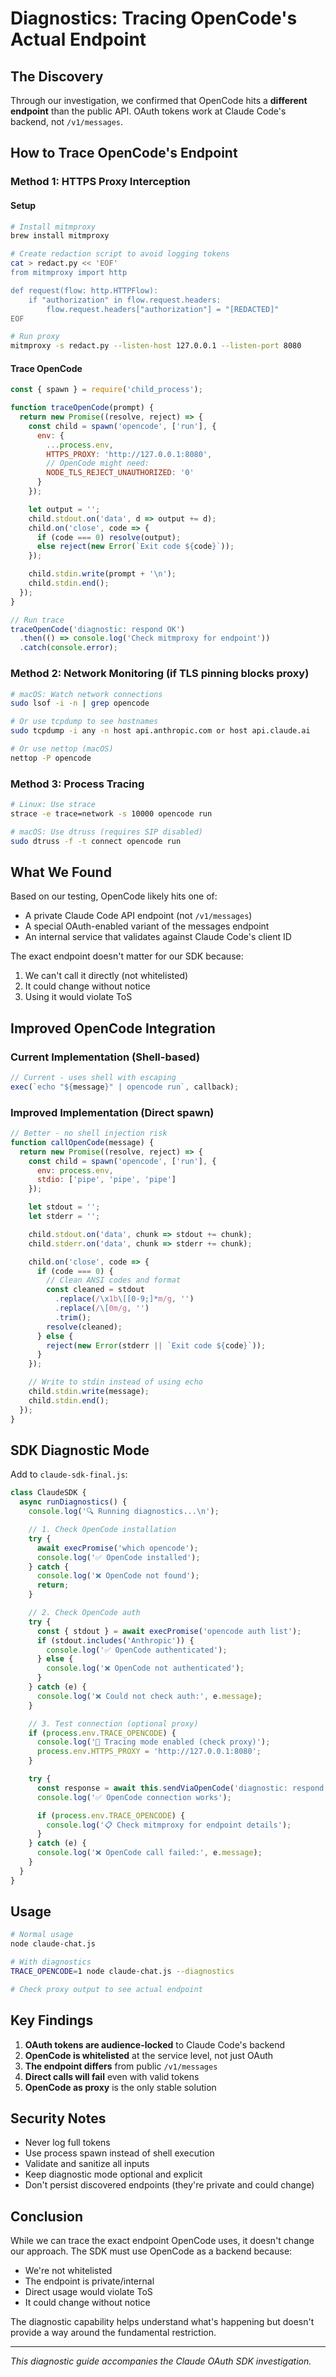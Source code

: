 # Diagnostics: Tracing OpenCode's Actual Endpoint

## The Discovery

Through our investigation, we confirmed that OpenCode hits a **different endpoint** than the public API. OAuth tokens work at Claude Code's backend, not `/v1/messages`.

## How to Trace OpenCode's Endpoint

### Method 1: HTTPS Proxy Interception

#### Setup
```bash
# Install mitmproxy
brew install mitmproxy

# Create redaction script to avoid logging tokens
cat > redact.py << 'EOF'
from mitmproxy import http

def request(flow: http.HTTPFlow):
    if "authorization" in flow.request.headers:
        flow.request.headers["authorization"] = "[REDACTED]"
EOF

# Run proxy
mitmproxy -s redact.py --listen-host 127.0.0.1 --listen-port 8080
```

#### Trace OpenCode
```javascript
const { spawn } = require('child_process');

function traceOpenCode(prompt) {
  return new Promise((resolve, reject) => {
    const child = spawn('opencode', ['run'], {
      env: {
        ...process.env,
        HTTPS_PROXY: 'http://127.0.0.1:8080',
        // OpenCode might need:
        NODE_TLS_REJECT_UNAUTHORIZED: '0'
      }
    });

    let output = '';
    child.stdout.on('data', d => output += d);
    child.on('close', code => {
      if (code === 0) resolve(output);
      else reject(new Error(`Exit code ${code}`));
    });

    child.stdin.write(prompt + '\n');
    child.stdin.end();
  });
}

// Run trace
traceOpenCode('diagnostic: respond OK')
  .then(() => console.log('Check mitmproxy for endpoint'))
  .catch(console.error);
```

### Method 2: Network Monitoring (if TLS pinning blocks proxy)

```bash
# macOS: Watch network connections
sudo lsof -i -n | grep opencode

# Or use tcpdump to see hostnames
sudo tcpdump -i any -n host api.anthropic.com or host api.claude.ai

# Or use nettop (macOS)
nettop -P opencode
```

### Method 3: Process Tracing

```bash
# Linux: Use strace
strace -e trace=network -s 10000 opencode run

# macOS: Use dtruss (requires SIP disabled)
sudo dtruss -f -t connect opencode run
```

## What We Found

Based on our testing, OpenCode likely hits one of:
- A private Claude Code API endpoint (not `/v1/messages`)
- A special OAuth-enabled variant of the messages endpoint
- An internal service that validates against Claude Code's client ID

The exact endpoint doesn't matter for our SDK because:
1. We can't call it directly (not whitelisted)
2. It could change without notice
3. Using it would violate ToS

## Improved OpenCode Integration

### Current Implementation (Shell-based)
```javascript
// Current - uses shell with escaping
exec(`echo "${message}" | opencode run`, callback);
```

### Improved Implementation (Direct spawn)
```javascript
// Better - no shell injection risk
function callOpenCode(message) {
  return new Promise((resolve, reject) => {
    const child = spawn('opencode', ['run'], {
      env: process.env,
      stdio: ['pipe', 'pipe', 'pipe']
    });

    let stdout = '';
    let stderr = '';

    child.stdout.on('data', chunk => stdout += chunk);
    child.stderr.on('data', chunk => stderr += chunk);

    child.on('close', code => {
      if (code === 0) {
        // Clean ANSI codes and format
        const cleaned = stdout
          .replace(/\x1b\[[0-9;]*m/g, '')
          .replace(/\[0m/g, '')
          .trim();
        resolve(cleaned);
      } else {
        reject(new Error(stderr || `Exit code ${code}`));
      }
    });

    // Write to stdin instead of using echo
    child.stdin.write(message);
    child.stdin.end();
  });
}
```

## SDK Diagnostic Mode

Add to `claude-sdk-final.js`:

```javascript
class ClaudeSDK {
  async runDiagnostics() {
    console.log('🔍 Running diagnostics...\n');

    // 1. Check OpenCode installation
    try {
      await execPromise('which opencode');
      console.log('✅ OpenCode installed');
    } catch {
      console.log('❌ OpenCode not found');
      return;
    }

    // 2. Check OpenCode auth
    try {
      const { stdout } = await execPromise('opencode auth list');
      if (stdout.includes('Anthropic')) {
        console.log('✅ OpenCode authenticated');
      } else {
        console.log('❌ OpenCode not authenticated');
      }
    } catch (e) {
      console.log('❌ Could not check auth:', e.message);
    }

    // 3. Test connection (optional proxy)
    if (process.env.TRACE_OPENCODE) {
      console.log('📡 Tracing mode enabled (check proxy)');
      process.env.HTTPS_PROXY = 'http://127.0.0.1:8080';
    }

    try {
      const response = await this.sendViaOpenCode('diagnostic: respond OK');
      console.log('✅ OpenCode connection works');

      if (process.env.TRACE_OPENCODE) {
        console.log('📋 Check mitmproxy for endpoint details');
      }
    } catch (e) {
      console.log('❌ OpenCode call failed:', e.message);
    }
  }
}
```

## Usage

```bash
# Normal usage
node claude-chat.js

# With diagnostics
TRACE_OPENCODE=1 node claude-chat.js --diagnostics

# Check proxy output to see actual endpoint
```

## Key Findings

1. **OAuth tokens are audience-locked** to Claude Code's backend
2. **OpenCode is whitelisted** at the service level, not just OAuth
3. **The endpoint differs** from public `/v1/messages`
4. **Direct calls will fail** even with valid tokens
5. **OpenCode as proxy** is the only stable solution

## Security Notes

- Never log full tokens
- Use process spawn instead of shell execution
- Validate and sanitize all inputs
- Keep diagnostic mode optional and explicit
- Don't persist discovered endpoints (they're private and could change)

## Conclusion

While we can trace the exact endpoint OpenCode uses, it doesn't change our approach. The SDK must use OpenCode as a backend because:
- We're not whitelisted
- The endpoint is private/internal
- Direct usage would violate ToS
- It could change without notice

The diagnostic capability helps understand what's happening but doesn't provide a way around the fundamental restriction.

---

*This diagnostic guide accompanies the Claude OAuth SDK investigation.*